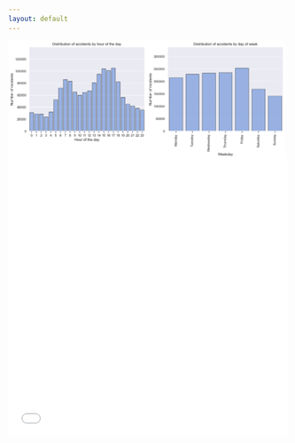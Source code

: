 ```yaml
---
layout: default
---
```


<img align="left" width="500" src="assets/accidents_distribution_static.png" style="padding-right: 20px">

<iframe src="assets/weekdays_bokeh.html"
    sandbox="allow-same-origin allow-scripts"
    align="left"
    width="100%"
    height="500"
    scrolling="no"
    seamless="seamless"
    frameborder="0"
    style="padding-bottom: 20px">
</iframe>
